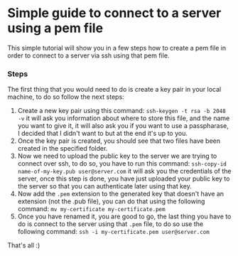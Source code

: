 # Simple guide to connect to a server using a pem file

This simple tutorial will show you in a few steps how to create a pem file in order to connect to a server via ssh using that pem file.

### Steps
The first thing that you would need to do is create a key pair in your local machine, to do so follow the next steps:
1. Create a new key pair using this command: `ssh-keygen -t rsa -b 2048 -v` it will ask you information about where to store this file, and the name you want to give it, it will also ask you if you want to use a passpharase, I decided that I didn't want to but at the end it's up to you.
2. Once the key pair is created, you should see that two files have been created in the specified folder.
3. Now we need to upload the public key to the server we are trying to connect over ssh, to do so, you have to run this command:  `ssh-copy-id name-of-my-key.pub user@server.com` it will ask you the credentials of the server, once this step is done, you have just uploaded your public key to the server so that you can authenticate later using that key.
4. Now add the `.pem` extension to the generated key that doesn't have an extension (not the .pub file), you can do that using the following command: `mv my-certificate my-certificate.pem`
5. Once you have renamed it, you are good to go, the last thing you have to do is connect to the server using that `.pem` file, to do so use the following command: `ssh -i my-certificate.pem user@server.com`

That's all :)
